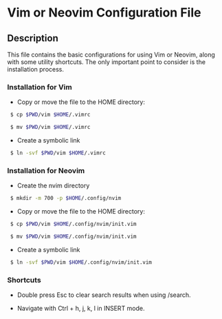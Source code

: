 # Vim or Neovim Configuration File

## Description

This file contains the basic configurations for using Vim or Neovim, along with some utility shortcuts. The only important point to consider is the installation process.

### Installation for **Vim**

* Copy or move the file to the HOME directory:

```bash
 $ cp $PWD/vim $HOME/.vimrc

 $ mv $PWD/vim $HOME/.vimrc
```

* Create a symbolic link

```bash
 $ ln -svf $PWD/vim $HOME/.vimrc
```

### Installation for Neovim

* Create the nvim directory

```bash
 $ mkdir -m 700 -p $HOME/.config/nvim
```

* Copy or move the file to the HOME directory:

```bash
 $ cp $PWD/vim $HOME/.config/nvim/init.vim

 $ mv $PWD/vim $HOME/.config/nvim/init.vim
```

* Create a symbolic link

```bash
 $ ln -svf $PWD/vim $HOME/.config/nvim/init.vim
```

### Shortcuts

* Double press Esc to clear search results when using /search.

* Navigate with Ctrl + h, j, k, l in INSERT mode.
